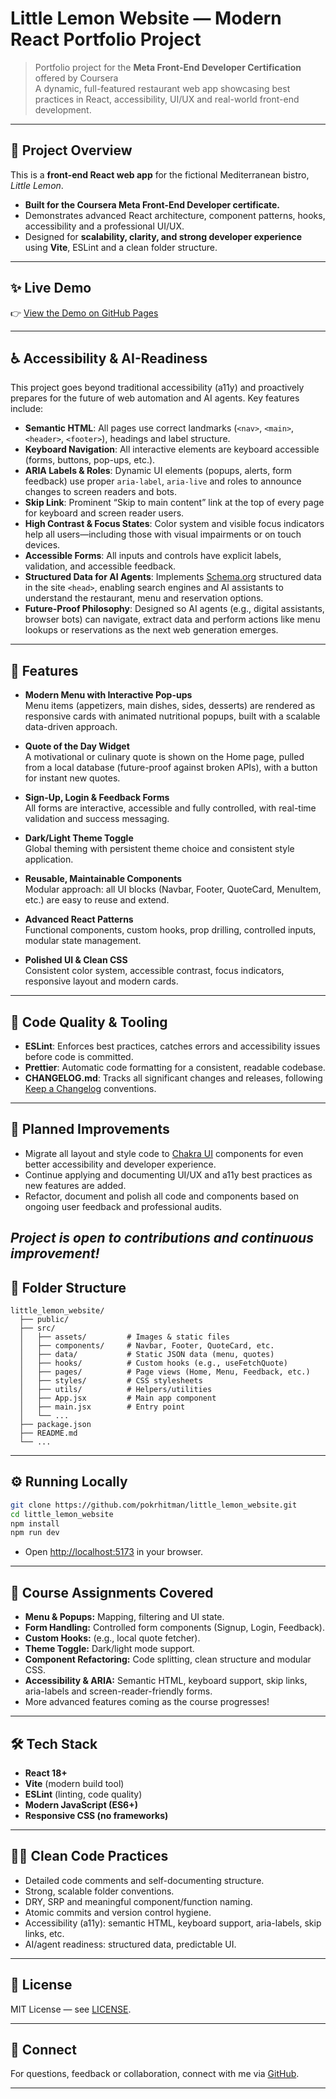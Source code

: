 
# Little Lemon Website — Modern React Portfolio Project

> Portfolio project for the **Meta Front-End Developer Certification** offered by Coursera  
> A dynamic, full-featured restaurant web app showcasing best practices in React, accessibility, UI/UX and real-world front-end development.

---

## 🚀 Project Overview

This is a **front-end React web app** for the fictional Mediterranean bistro, *Little Lemon*.

- **Built for the Coursera Meta Front-End Developer certificate.**
- Demonstrates advanced React architecture, component patterns, hooks, accessibility and a professional UI/UX.
- Designed for **scalability, clarity, and strong developer experience** using **Vite**, ESLint and a clean folder structure.

---

## ✨ Live Demo

👉 [View the Demo on GitHub Pages](https://pokrhitman.github.io/little_lemon_website/)

---

## ♿ Accessibility & AI-Readiness

This project goes beyond traditional accessibility (a11y) and proactively prepares for the future of web automation and AI agents. Key features include:

- **Semantic HTML**: All pages use correct landmarks (`<nav>`, `<main>`, `<header>`, `<footer>`), headings and label structure.
- **Keyboard Navigation**: All interactive elements are keyboard accessible (forms, buttons, pop-ups, etc.).
- **ARIA Labels & Roles**: Dynamic UI elements (popups, alerts, form feedback) use proper `aria-label`, `aria-live` and roles to announce changes to screen readers and bots.
- **Skip Link**: Prominent “Skip to main content” link at the top of every page for keyboard and screen reader users.
- **High Contrast & Focus States**: Color system and visible focus indicators help all users—including those with visual impairments or on touch devices.
- **Accessible Forms**: All inputs and controls have explicit labels, validation, and accessible feedback.
- **Structured Data for AI Agents**: Implements [Schema.org](https://schema.org/Restaurant) structured data in the site `<head>`, enabling search engines and AI assistants to understand the restaurant, menu and reservation options.
- **Future-Proof Philosophy**: Designed so AI agents (e.g., digital assistants, browser bots) can navigate, extract data and perform actions like menu lookups or reservations as the next web generation emerges.

---

## 🧩 Features

- **Modern Menu with Interactive Pop-ups**  
  Menu items (appetizers, main dishes, sides, desserts) are rendered as responsive cards with animated nutritional popups, built with a scalable data-driven approach.

- **Quote of the Day Widget**  
  A motivational or culinary quote is shown on the Home page, pulled from a local database (future-proof against broken APIs), with a button for instant new quotes.

- **Sign-Up, Login & Feedback Forms**  
  All forms are interactive, accessible and fully controlled, with real-time validation and success messaging.

- **Dark/Light Theme Toggle**  
  Global theming with persistent theme choice and consistent style application.

- **Reusable, Maintainable Components**  
  Modular approach: all UI blocks (Navbar, Footer, QuoteCard, MenuItem, etc.) are easy to reuse and extend.

- **Advanced React Patterns**  
  Functional components, custom hooks, prop drilling, controlled inputs, modular state management.

- **Polished UI & Clean CSS**  
  Consistent color system, accessible contrast, focus indicators, responsive layout and modern cards.

---

## 🔧 Code Quality & Tooling

- **ESLint**: Enforces best practices, catches errors and accessibility issues before code is committed.
- **Prettier**: Automatic code formatting for a consistent, readable codebase.
- **CHANGELOG.md**: Tracks all significant changes and releases, following [Keep a Changelog](https://keepachangelog.com/en/1.0.0/) conventions.

---

## 🚧 Planned Improvements

- Migrate all layout and style code to [Chakra UI](https://chakra-ui.com/) components for even better accessibility and developer experience.
- Continue applying and documenting UI/UX and a11y best practices as new features are added.
- Refactor, document and polish all code and components based on ongoing user feedback and professional audits.

*Project is open to contributions and continuous improvement!*
---


## 📁 Folder Structure

```
little_lemon_website/
  ├── public/
  ├── src/
  │   ├── assets/         # Images & static files
  │   ├── components/     # Navbar, Footer, QuoteCard, etc.
  │   ├── data/           # Static JSON data (menu, quotes)
  │   ├── hooks/          # Custom hooks (e.g., useFetchQuote)
  │   ├── pages/          # Page views (Home, Menu, Feedback, etc.)
  │   ├── styles/         # CSS stylesheets
  │   ├── utils/          # Helpers/utilities
  │   ├── App.jsx         # Main app component
  │   ├── main.jsx        # Entry point
  │   └── ...
  ├── package.json
  ├── README.md
  └── ...
```

---

## ⚙️ Running Locally

```bash
git clone https://github.com/pokrhitman/little_lemon_website.git
cd little_lemon_website
npm install
npm run dev
```
- Open [http://localhost:5173](http://localhost:5173) in your browser.

---

## 📝 Course Assignments Covered

- **Menu & Popups:** Mapping, filtering and UI state.
- **Form Handling:** Controlled form components (Signup, Login, Feedback).
- **Custom Hooks:** (e.g., local quote fetcher).
- **Theme Toggle:** Dark/light mode support.
- **Component Refactoring:** Code splitting, clean structure and modular CSS.
- **Accessibility & ARIA:** Semantic HTML, keyboard support, skip links, aria-labels and screen-reader-friendly forms.
- More advanced features coming as the course progresses!

---

## 🛠️ Tech Stack

- **React 18+**
- **Vite** (modern build tool)
- **ESLint** (linting, code quality)
- **Modern JavaScript (ES6+)**
- **Responsive CSS (no frameworks)**

---

## 🧑‍💻 Clean Code Practices

- Detailed code comments and self-documenting structure.
- Strong, scalable folder conventions.
- DRY, SRP and meaningful component/function naming.
- Atomic commits and version control hygiene.
- Accessibility (a11y): semantic HTML, keyboard support, aria-labels, skip links, etc.
- AI/agent readiness: structured data, predictable UI.

---

## 📄 License

MIT License — see [LICENSE](LICENSE).

---

## 🤝 Connect

For questions, feedback or collaboration, connect with me via [GitHub](https://github.com/pokrhitman).

---

